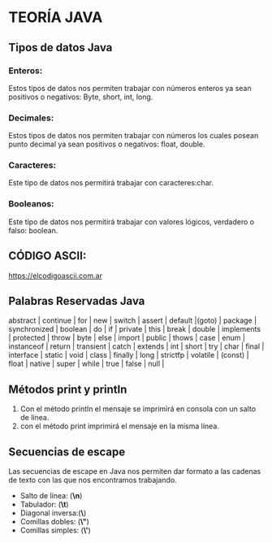 # TEORÍA JAVA
## Tipos de datos Java

### Enteros:
Estos tipos de datos nos permiten trabajar con números enteros ya sean positivos o negativos: Byte, short, int, long.
### Decimales: 
Estos tipos de datos nos permiten trabajar con números los cuales posean punto decimal ya sean positivos o negativos: float, double.
### Caracteres: 
Este tipo de datos nos permitirá trabajar con caracteres:char.
### Booleanos:
Este tipo de datos nos permitirá trabajar con valores lógicos, verdadero o falso: boolean.

## CÓDIGO ASCII: 

https://elcodigoascii.com.ar 

## Palabras Reservadas Java

abstract | continue | for        |  new      | switch       |
assert   | default  |(goto)      | package   | synchronized |
boolean  |	do      | if         | private   | this         |
break    | double   | implements | protected | throw        |
byte     | else     | import     | public    | thows        |
case     | enum     | instanceof | return    | transient    |
catch    | extends  | int        | short     | try          |
char     | final    | interface  | static    | void         |
class    | finally  | long       | strictfp  | volatile     |
(const)  | float    | native     | super     | while        |
true     | false    | null       |
## Métodos print y println

1. Con el método println el mensaje se imprimirá en consola con un salto de línea.
1. con el método print imprimirá el mensaje en la misma línea.

## Secuencias de escape 

Las secuencias de escape en Java nos permiten dar formato a las cadenas de texto con las que nos encontramos trabajando.

* Salto de línea: (**\n**)
* Tabulador: (**\t**)
* Diagonal inversa:(**\\**)
* Comillas dobles: (**\\"**)
* Comillas simples: (**\\'**)
